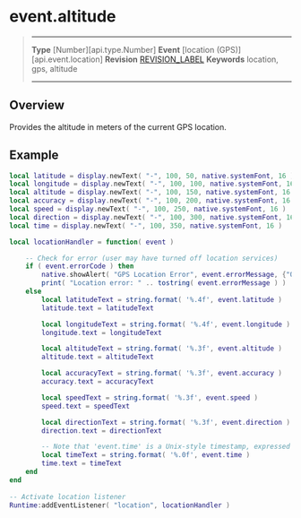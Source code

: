 
# event.altitude

> --------------------- ------------------------------------------------------------------------------------------
> __Type__              [Number][api.type.Number]
> __Event__             [location (GPS)][api.event.location]
> __Revision__          [REVISION_LABEL](REVISION_URL)
> __Keywords__          location, gps, altitude
> --------------------- ------------------------------------------------------------------------------------------

## Overview

Provides the altitude in meters of the current GPS location.

## Example

``````lua
local latitude = display.newText( "-", 100, 50, native.systemFont, 16 )
local longitude = display.newText( "-", 100, 100, native.systemFont, 16 )
local altitude = display.newText( "-", 100, 150, native.systemFont, 16 )
local accuracy = display.newText( "-", 100, 200, native.systemFont, 16 )
local speed = display.newText( "-", 100, 250, native.systemFont, 16 )
local direction = display.newText( "-", 100, 300, native.systemFont, 16 )
local time = display.newText( "-", 100, 350, native.systemFont, 16 )

local locationHandler = function( event )

    -- Check for error (user may have turned off location services)
    if ( event.errorCode ) then
        native.showAlert( "GPS Location Error", event.errorMessage, {"OK"} )
        print( "Location error: " .. tostring( event.errorMessage ) )
    else
        local latitudeText = string.format( '%.4f', event.latitude )
        latitude.text = latitudeText

        local longitudeText = string.format( '%.4f', event.longitude )
        longitude.text = longitudeText

        local altitudeText = string.format( '%.3f', event.altitude )
        altitude.text = altitudeText

        local accuracyText = string.format( '%.3f', event.accuracy )
        accuracy.text = accuracyText

        local speedText = string.format( '%.3f', event.speed )
        speed.text = speedText

        local directionText = string.format( '%.3f', event.direction )
        direction.text = directionText

        -- Note that 'event.time' is a Unix-style timestamp, expressed in seconds since Jan. 1, 1970
        local timeText = string.format( '%.0f', event.time )
        time.text = timeText
    end
end
 
-- Activate location listener
Runtime:addEventListener( "location", locationHandler )
``````
